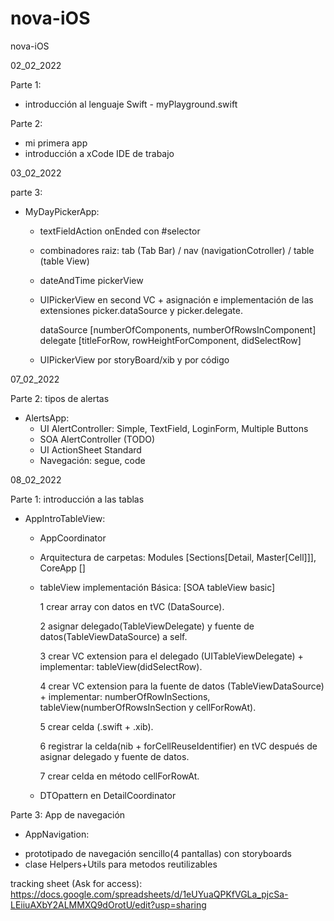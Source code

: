 # nova-iOS
nova-iOS

02_02_2022 

Parte 1: 
  - introducción al lenguaje Swift - myPlayground.swift

Parte 2: 
  - mi primera app
  - introducción a xCode IDE de trabajo

03_02_2022 

parte 3:
  - MyDayPickerApp:
    + textFieldAction onEnded con #selector 
    + combinadores raiz: tab (Tab Bar) / nav (navigationCotroller) / table (table View)
    + dateAndTime pickerView
    + UIPickerView en second VC + asignación e implementación de las extensiones picker.dataSource y picker.delegate.
    
      dataSource [numberOfComponents, numberOfRowsInComponent]
      delegate [titleForRow, rowHeightForComponent, didSelectRow]
      
    + UIPickerView por storyBoard/xib y por código 

07_02_2022

Parte 2: tipos de alertas
  - AlertsApp:
    + UI AlertController: Simple, TextField, LoginForm, Multiple Buttons
    + SOA AlertController (TODO)
    + UI ActionSheet Standard
    + Navegación: segue, code

08_02_2022

Parte 1: introducción a las tablas
- AppIntroTableView:
  + AppCoordinator
  
  + Arquitectura de carpetas: 
  Modules [Sections[Detail, Master[Cell]]], CoreApp []
  
  + tableView implementación Básica:   [SOA tableView basic]
  
      1 crear array con datos en tVC (DataSource).
      
      2 asignar delegado(TableViewDelegate) y fuente de datos(TableViewDataSource) a self.
      
      3 crear VC extension para el delegado (UITableViewDelegate) + implementar: tableView(didSelectRow).
      
      4 crear VC extension para la fuente de datos (TableViewDataSource) + implementar: numberOfRowInSections, tableView(numberOfRowsInSection y cellForRowAt).
      
      5 crear celda (.swift + .xib).
      
      6 registrar la celda(nib + forCellReuseIdentifier) en tVC después de asignar delegado y fuente de datos.
      
      7 crear celda en método cellForRowAt.
      
  + DTOpattern en DetailCoordinator

Parte 3: App de navegación
 - AppNavigation:
  + prototipado de navegación sencillo(4 pantallas) con storyboards
  + clase Helpers+Utils para metodos reutilizables 


tracking sheet (Ask for access): https://docs.google.com/spreadsheets/d/1eUYuaQPKfVGLa_pjcSa-LEiiuAXbY2ALMMXQ9dOrotU/edit?usp=sharing
